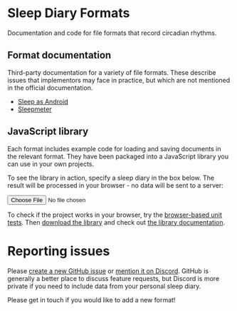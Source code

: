 # Sleep Diary Formats

Documentation and code for file formats that record circadian rhythms.

## Format documentation

Third-party documentation for a variety of file formats.  These describe issues that implementors may face in practice, but which are not mentioned in the official documentation.

* [Sleep as Android](src/SleepAsAndroid/)
* [Sleepmeter](src/Sleepmeter/)

## JavaScript library

Each format includes example code for loading and saving documents in the relevant format.  They have been packaged into a JavaScript library you can use in your own projects.

To see the library in action, specify a sleep diary in the box below.  The result will be processed in your browser - no data will be sent to a server:

<input id="diary-input" type="file">

To check if the project works in your browser, try the [browser-based unit tests](browser_test.html).  Then [download the library](sleep-diary-formats.js) and check out [the library documentation](doc/).

# Reporting issues

Please [create a new GitHub issue](https://github.com/andrew-sayers/sleep-diary-formats/issues/new/choose) or <a href="https://discord.com/channels/725475399156629615/725477106103877772">mention it on Discord</a>.  GitHub is generally a better place to discuss feature requests, but Discord is more private if you need to include data from your personal sleep diary.

Please get in touch if you would like to add a new format!

<script src="sleep-diary-formats.js"></script>
<script src="index.js"></script>
